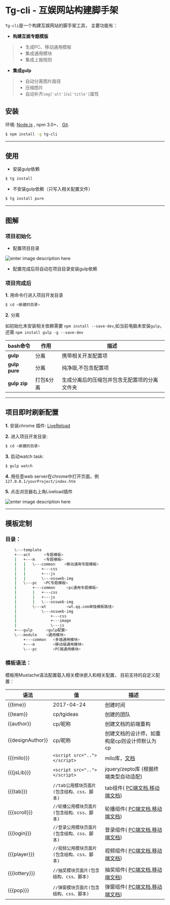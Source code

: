 
# Tg-cli - 互娱网站构建脚手架

`Tg-cli`是一个构建互娱网站的脚手架工具，
主要功能有：

* **构建互娱专题模版**
> - 生成PC、移动通用模板
>- 集成通用模块
>- 集成上报规则


* **集成gulp**
>- 自动分离图片路径
>- 压缩图片
>- 自动补齐`img['alt']`/`a['title']`属性


## 安装
环境: [Node.js](https://nodejs.org/en/download/) , npm  3.0+、 [Git](https://git-scm.com/).

``` bash
$ npm install -g tg-cli
```

----------

## 使用

- 安装gulp依赖

``` bash
$ tg install
```


- 不安装gulp依赖（只写入相关配置文件）

``` bash
$ tg install pure
```

----------

## 图解



### 项目初始化

- 配置项目目录

![enter image description here](https://raw.githubusercontent.com/allanguys/tg-cli/master/READEME/ex.jpg)

- 配置完成后将自动在项目目录安装gulp依赖





### 项目完成后

**1.** 用命令行进入项目开发目录

``` bash
$ cd <新建的目录>
```

**2.** 分离

如初始化未安装相关依赖需要  `npm install --save-dev`,如当前电脑未安装`gulp`，还需  `npm install gulp -g --save-dev`

|bash命令  |  作用 |描述 |
|--------- | --------| --------|
| **gulp** | 分离 | 携带相关开发配置项 | 
| **gulp pure** | 分离 | 纯净版,不包含配置项 | 
| **gulp zip** | 打包&分离 | 生成分离后的压缩包并包含无配置项的分离文件夹 | 

----------

## 项目即时刷新配置

**1.** 安装chrome 插件: [LiveReload](https://chrome.google.com/webstore/detail/livereload/jnihajbhpnppcggbcgedagnkighmdlei)

**2.** 进入项目开发目录:

``` bash
$ cd <新建的目录>
```

**3.** 启动watch task:

``` bash
$ gulp watch
```

**4.** 用任意web server在chrome中打开页面，例`127.0.0.1/yourProject/index.htm`

**5.** 点击浏览器右上角Liveload插件

![enter image description here](https://raw.githubusercontent.com/allanguys/tg-cli/master/READEME/liveload.jpg)


----------

## 模板定制

### 目录：

``` bash
    \---template
    +---act      <专题模板>
    |   +---m    <专题模板>
    |   |   \---common    <移动通用专题模板>
    |   |       +---css
    |   |       +---js
    |   |       \---ossweb-img
    |   \---pc   <PC专题模板>
    |       +---common     <pc通用专题模板>
    |       |   +---css
    |       |   +---js
    |       |   \---ossweb-img
    |       \---wt         <wt.qq.com单独模板路径>
    |           \---ossweb-img
    |               +---css
    |               +---image
    |               \---js
    +---gulp      <gulp配置>
    \---module    <通用模块>
        +---common   <多端通用模块>
        +---m        <移动端通用模块>
        \---pc       <PC端通用模块>
``` 


### 模板语法：

模板用Mustache语法配置载入相关模块嵌入和相关配置，
目前支持的自定义配置：




|语法  | 值| 描述 |
|--------- | --------|--------|
|{{time}}  |  2017-04-24 | 创建时间 |
|{{team}}  | cp/tgideas | 创建的团队 |
|{{author}}  | cp/昵称 | 创建文档的前端重构|
|{{designAuthor}}  | cp/昵称 |创建文档的设计师，如重构是cp则设计师默认为cp |
|{{{milo}}}  | `<script src=".."></script>` | milo库，[文档](http://tgideas.qq.com/milo/) |
|{{{jsLib}}}  | `<script src=".."></script>` | jquery/zepto库 (根据终端类型自动适配) |
|{{{tab}}}  | `//tab公用模块页面片(包含结构、css、脚本)` | tab组件( [PC端文档](http://tguide.qq.com/main/tab-component.htm),[移动端文档](http://tgideas.github.io/motion/doc/data/component/mo.Tab.html)) |
|{{{scroll}}}  | `//轮播公用模块页面片(包含结构、css、脚本)` | 轮播组件( [PC端文档](http://tguide.qq.com/main/picscroll-component.htm),[移动端文档](http://tgideas.github.io/motion/doc/data/component/mo.Slide.html)) |
|{{{login}}}  | `//登录公用模块页面片(包含结构、css、脚本)` | 登录组件( [PC端文档](http://tgideas.qq.com/webplat/info/news_version3/804/25810/25811/25812/25814/m16274/201611/521122.shtml),[移动端文档](http://tgideas.qq.com/webplat/info/news_version3/804/25810/25811/25812/25814/m16274/201611/521122.shtml)) |
|{{{player}}}  | `//视频公用模块页面片(包含结构、css、脚本)` | 视频组件( [PC端文档](http://tgideas.qq.com/webplat/info/news_version3/804/25810/25811/25812/25814/m16274/201611/522294.shtml),[移动端文档](http://tgideas.qq.com/webplat/info/news_version3/804/25810/25811/25812/25814/m16274/201611/522294.shtml)) |
|{{{lottery}}}  | `//抽奖模块页面片(包含结构、css、脚本)` | 抽奖组件( [PC端文档](http://tgideas.qq.com/webplat/info/news_version3/804/25810/25811/25812/25814/m16274/201611/521098.shtml),[移动端文档](http://tgideas.qq.com/webplat/info/news_version3/804/25810/25811/25812/25815/m16274/201612/529504.shtml)) |
|{{{pop}}}  | `//弹窗模块页面片(包含结构、css、脚本)` | 弹窗组件( [PC端文档](http://tgideas.qq.com/webplat/info/news_version3/804/25810/25811/25813/25816/m16274/201611/522576.shtml),[移动端文档](http://tgideas.github.io/motion/doc/data/component/mo.Overlay.html)) |
